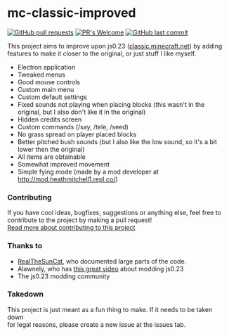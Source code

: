 # mc-classic-improved

[![GitHub pull requests](https://img.shields.io/github/issues-pr/RobinBoers/js0.23-improved.svg?style=flat)](https://github.com/RobinBoers/js0.23-improved/pulls)
[![PR's Welcome](https://img.shields.io/badge/PRs-welcome-brightgreen.svg?style=flat)](http://makeapullrequest.com)
[![GitHub last commit](https://img.shields.io/github/last-commit/RobinBoers/js0.23-improved.svg?style=flat)](https://github.com/RobinBoers/js0.23-improved/commit/master)

This project aims to improve upon js0.23 ([classic.minecraft.net](https://classic.minecraft.net)) by adding features to make it closer to the original, or just stuff I like myself.

- Electron application
- Tweaked menus
- Good mouse controls
- Custom main menu
- Custom default settings
- Fixed sounds not playing when placing blocks (this wasn't in the original, but I also don't like it in the original)
- Hidden credits screen
- Custom commands (/say, /tele, /seed)
- No grass spread on player placed blocks
- Better pitched bush sounds (but I also like the low sound, so it's a bit lower then the original)
- All items are obtainable
- Somewhat improved movement
- Simple fying mode (made by a mod developer at <http://mod.heathmitchell1.repl.co/>)

### Contributing

If you have cool ideas, bugfixes, suggestions or anything else,
feel free to contribute to the project by making a pull request!  
[Read more about contributing to this project](CONTRIBUTING.md)

### Thanks to

- [RealTheSunCat](https://github.com/RealTheSunCat/Minecraft-Classic-Reversed), who documented large parts of the code.  
- Alawnely, who has [this great video](https://www.youtube.com/watch?v=SFom-RNcLps&t=586s) about modding js0.23
- The js0.23 modding community

### Takedown

This project is just meant as a fun thing to make. If it needs to be taken down  
for legal reasons, please create a new issue at the issues tab.
